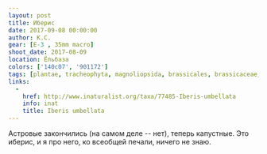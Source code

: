 ```yaml
---
layout: post
title: Иберис
date: 2017-09-08 00:00:00
author: К.С.
gear: [E-3 , 35mm macro]
shoot_date: 2017-08-09
location: Ёльбаза
colors: ['140c07', '901172']
tags: [plantae, tracheophyta, magnoliopsida, brassicales, brassicaceae, iberis, iberis umbellata]
links:
  -
    href: http://www.inaturalist.org/taxa/77485-Iberis-umbellata
    info: inat
    title: Iberis umbellata
---
```

Астровые закончились (на самом деле -- нет), теперь капустные. Это иберис, и я про него, ко всеобщей печали, ничего не знаю.
